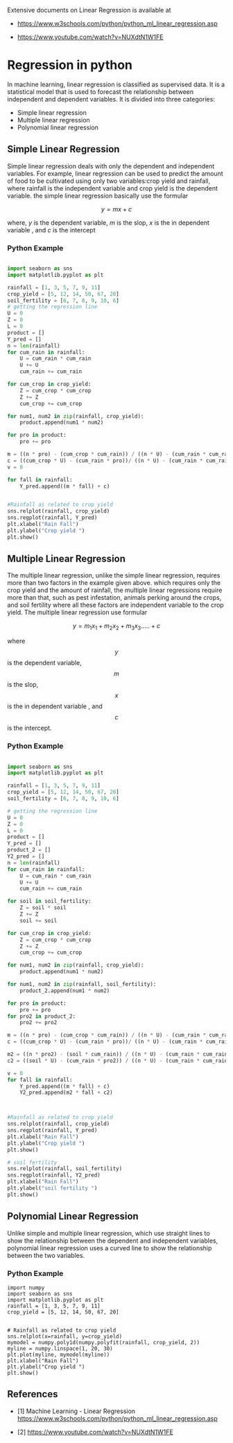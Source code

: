 Extensive documents on Linear Regression is available at

*  <https://www.w3schools.com/python/python_ml_linear_regression.asp>

*  <https://www.youtube.com/watch?v=NUXdtN1W1FE>

# Regression in python
 
In machine learning, linear regression is classified as supervised data. 
It is a statistical model that is used to forecast the relationship between
independent and dependent variables. It is divided into three categories:

* Simple linear regression
* Multiple linear regression
* Polynomial linear regression

## Simple Linear Regression

Simple linear regression deals with only the dependent and independent variables.
For example, linear regression can be used to predict the amount of food to be 
cultivated using only two variables:crop yield and rainfall, where rainfall is the 
independent variable and crop yield is the dependent variable. the simple linear 
regression basically use the formular 

$$y = mx + c$$

where, $y$ is the dependent variable, $m$ is 
the slop, $x$ is the in dependent variable , and $c$ is the intercept

### Python Example

``` python

import seaborn as sns
import matplotlib.pyplot as plt

rainfall = [1, 3, 5, 7, 9, 11]
crop_yield = [5, 12, 14, 50, 67, 20]
soil_fertility = [6, 7, 8, 9, 10, 6]
# getting the regression line
U = 0
Z = 0
L = 0
product = []
Y_pred = []
n = len(rainfall)
for cum_rain in rainfall:
    U = cum_rain * cum_rain
    U += U
    cum_rain += cum_rain

for cum_crop in crop_yield:
    Z = cum_crop * cum_crop
    Z += Z
    cum_crop += cum_crop

for num1, num2 in zip(rainfall, crop_yield):
    product.append(num1 * num2)

for pro in product:
    pro += pro

m = ((n * pro) - (cum_crop * cum_rain)) / ((n * U) - (cum_rain * cum_rain))
c = ((cum_crop * U) - (cum_rain * pro))/ ((n * U) - (cum_rain * cum_rain))
v = 0

for fall in rainfall:
    Y_pred.append((m * fall) + c)


#Rainfall as related to crop yield
sns.relplot(rainfall, crop_yield)
sns.regplot(rainfall, Y_pred)
plt.xlabel("Rain Fall")
plt.ylabel("Crop yield ")
plt.show()

```

## Multiple Linear Regression

The multiple linear regression, unlike the simple linear regression, requires 
more than two factors in the example given above. which requires only the crop
yield and the amount of rainfall, the multiple linear regressions require more 
than that, such as pest infestation, animals perking around the crops, and soil 
fertility where all these factors are independent variable to the crop yield. The 
multiple linear regression use formular 

$$y = m_1x_1 + m_2x_2 +m_3x_3 ..... + c$$

where $$y$$
is the dependent variable, $$m$$ is the slop, $$x$$ is the in dependent variable , and $$c$$
is the intercept.

### Python Example

``` python

import seaborn as sns
import matplotlib.pyplot as plt

rainfall = [1, 3, 5, 7, 9, 11]
crop_yield = [5, 12, 14, 50, 67, 20]
soil_fertility = [6, 7, 8, 9, 10, 6]

# getting the regression line
U = 0
Z = 0
L = 0
product = []
Y_pred = []
product_2 = []
Y2_pred = []
n = len(rainfall)
for cum_rain in rainfall:
    U = cum_rain * cum_rain
    U += U
    cum_rain += cum_rain

for soil in soil_fertility:
    Z = soil * soil
    Z += Z
    soil += soil

for cum_crop in crop_yield:
    Z = cum_crop * cum_crop
    Z += Z
    cum_crop += cum_crop

for num1, num2 in zip(rainfall, crop_yield):
    product.append(num1 * num2)

for num1, num2 in zip(rainfall, soil_fertility):
    product_2.append(num1 * num2)

for pro in product:
    pro += pro
for pro2 in product_2:
    pro2 += pro2

m = ((n * pro) - (cum_crop * cum_rain)) / ((n * U) - (cum_rain * cum_rain))
c = ((cum_crop * U) - (cum_rain * pro))/ ((n * U) - (cum_rain * cum_rain))

m2 = ((n * pro2) - (soil * cum_rain)) / ((n * U) - (cum_rain * cum_rain))
c2 = ((soil * U) - (cum_rain * pro2)) / ((n * U) - (cum_rain * cum_rain))

v = 0
for fall in rainfall:
    Y_pred.append((m * fall) + c)
    Y2_pred.append(m2 * fall + c2)



#Rainfall as related to crop yield
sns.relplot(rainfall, crop_yield)
sns.regplot(rainfall, Y_pred)
plt.xlabel("Rain Fall")
plt.ylabel("Crop yield ")
plt.show()

# soil fertility
sns.relplot(rainfall, soil_fertility)
sns.regplot(rainfall, Y2_pred)
plt.xlabel("Rain Fall")
plt.ylabel("soil fertility ")
plt.show()


```


## Polynomial Linear Regression

Unlike simple and multiple linear regression, which use straight lines to 
show the relationship between the dependent and independent variables, polynomial
linear regression uses a curved line to show the relationship between the two variables.

### Python Example

``` python* 
import numpy
import seaborn as sns
import matplotlib.pyplot as plt
rainfall = [1, 3, 5, 7, 9, 11]
crop_yield = [5, 12, 14, 50, 67, 20]


# Rainfall as related to crop yield
sns.relplot(x=rainfall, y=crop_yield)
mymodel = numpy.poly1d(numpy.polyfit(rainfall, crop_yield, 2))
myline = numpy.linspace(1, 20, 30)
plt.plot(myline, mymodel(myline))
plt.xlabel("Rain Fall")
plt.ylabel("Crop yield ")
plt.show()

```

## References
* [1] Machine Learning - Linear Regression <https://www.w3schools.com/python/python_ml_linear_regression.asp>

* [2] <https://www.youtube.com/watch?v=NUXdtN1W1FE>



